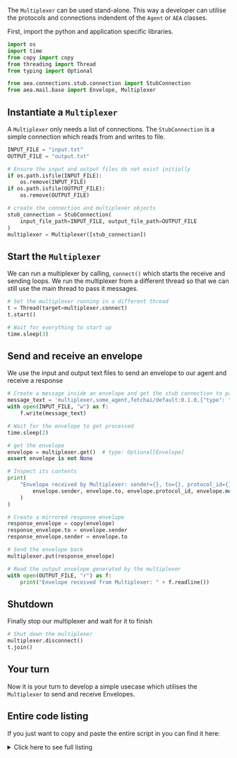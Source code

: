 The `Multiplexer` can be used stand-alone. This way a developer can utilise the protocols and connections indendent of the `Agent` or `AEA` classes.

First, import the python and application specific libraries.
``` python
import os
import time
from copy import copy
from threading import Thread
from typing import Optional

from aea.connections.stub.connection import StubConnection
from aea.mail.base import Envelope, Multiplexer
```

## Instantiate a `Multiplexer`

A `Multiplexer` only needs a list of connections. The `StubConnection` is a simple connection which reads from and writes to file.

``` python
INPUT_FILE = "input.txt"
OUTPUT_FILE = "output.txt"

# Ensure the input and output files do not exist initially
if os.path.isfile(INPUT_FILE):
    os.remove(INPUT_FILE)
if os.path.isfile(OUTPUT_FILE):
    os.remove(OUTPUT_FILE)

# create the connection and multiplexer objects
stub_connection = StubConnection(
    input_file_path=INPUT_FILE, output_file_path=OUTPUT_FILE
)
multiplexer = Multiplexer([stub_connection])
```

## Start the `Multiplexer`

We can run a multiplexer by calling, `connect()` which starts the receive and sending loops. We run the multiplexer from a different thread so that we can still use the main thread to pass it messages.

``` python
# Set the multiplexer running in a different thread
t = Thread(target=multiplexer.connect)
t.start()

# Wait for everything to start up
time.sleep(3)
```

## Send and receive an envelope
We use the input and output text files to send an envelope to our agent and receive a response
``` python
# Create a message inside an envelope and get the stub connection to pass it into the multiplexer
message_text = 'multiplexer,some_agent,fetchai/default:0.1.0,{"type": "bytes", "content": "aGVsbG8="}'
with open(INPUT_FILE, "w") as f:
    f.write(message_text)

# Wait for the envelope to get processed
time.sleep(2)

# get the envelope
envelope = multiplexer.get()  # type: Optional[Envelope]
assert envelope is not None

# Inspect its contents
print(
    "Envelope received by Multiplexer: sender={}, to={}, protocol_id={}, message={}".format(
        envelope.sender, envelope.to, envelope.protocol_id, envelope.message
    )
)

# Create a mirrored response envelope
response_envelope = copy(envelope)
response_envelope.to = envelope.sender
response_envelope.sender = envelope.to

# Send the envelope back
multiplexer.put(response_envelope)

# Read the output envelope generated by the multiplexer
with open(OUTPUT_FILE, "r") as f:
    print("Envelope received from Multiplexer: " + f.readline())
```

## Shutdown
Finally stop our multiplexer and wait for it to finish
``` python
# Shut down the multiplexer
multiplexer.disconnect()
t.join()
```

## Your turn

Now it is your turn to develop a simple usecase which utilises the `Multiplexer` to send and receive Envelopes.

## Entire code listing
If you just want to copy and paste the entire script in you can find it here:

<details><summary>Click here to see full listing</summary>
<p>

``` python
import os
import time
from copy import copy
from threading import Thread
from typing import Optional

from aea.connections.stub.connection import StubConnection
from aea.mail.base import Envelope, Multiplexer

INPUT_FILE = "input.txt"
OUTPUT_FILE = "output.txt"

# Ensure the input and output files do not exist initially
if os.path.isfile(INPUT_FILE):
    os.remove(INPUT_FILE)
if os.path.isfile(OUTPUT_FILE):
    os.remove(OUTPUT_FILE)

# create the connection and multiplexer objects
stub_connection = StubConnection(
    input_file_path=INPUT_FILE, output_file_path=OUTPUT_FILE
)
multiplexer = Multiplexer([stub_connection])

# Set the multiplexer running in a different thread
t = Thread(target=multiplexer.connect)
t.start()

# Wait for everything to start up
time.sleep(3)

# Create a message inside an envelope and get the stub connection to pass it into the multiplexer
message_text = 'multiplexer,some_agent,fetchai/default:0.1.0,{"type": "bytes", "content": "aGVsbG8="}'
with open(INPUT_FILE, "w") as f:
    f.write(message_text)

# Wait for the envelope to get processed
time.sleep(2)

# get the envelope
envelope = multiplexer.get()  # type: Optional[Envelope]
assert envelope is not None

# Inspect its contents
print(
    "Envelope received by Multiplexer: sender={}, to={}, protocol_id={}, message={}".format(
        envelope.sender, envelope.to, envelope.protocol_id, envelope.message
    )
)

# Create a mirrored response envelope
response_envelope = copy(envelope)
response_envelope.to = envelope.sender
response_envelope.sender = envelope.to

# Send the envelope back
multiplexer.put(response_envelope)

# Read the output envelope generated by the multiplexer
with open(OUTPUT_FILE, "r") as f:
    print("Envelope received from Multiplexer: " + f.readline())

# Shut down the multiplexer
multiplexer.disconnect()
t.join()
```

<br />
